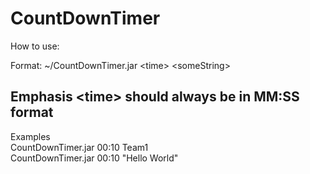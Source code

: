 # CountDownTimer
How to use:

Format: ~/CountDownTimer.jar &lt;time> &lt;someString> </br> 
## Emphasis &lt;time> should always be in MM:SS format

Examples </br>
CountDownTimer.jar 00:10 Team1 </br>
CountDownTimer.jar 00:10 "Hello World" </br>
